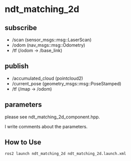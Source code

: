 # ndt_matching_2d
## subscribe
- /scan (sensor_msgs::msg::LaserScan)
- /odom (nav_msgs::msg::Odometry)
- /tf (/odom -> /base_link)

## publish
- /accumulated_cloud (pointcloud2)
- /current_pose (geometry_msgs::msg::PoseStamped)
- /tf (/map -> /odom)

## parameters
please see ndt_matching_2d_component.hpp.

I write comments about the parameters.

## How to Use
```
ros2 launch ndt_matching_2d ndt_matching_2d.launch.xml
```
